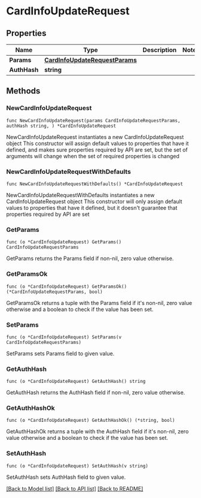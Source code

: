 # CardInfoUpdateRequest

## Properties

Name | Type | Description | Notes
------------ | ------------- | ------------- | -------------
**Params** | [**CardInfoUpdateRequestParams**](CardInfoUpdateRequestParams.md) |  | 
**AuthHash** | **string** |  | 

## Methods

### NewCardInfoUpdateRequest

`func NewCardInfoUpdateRequest(params CardInfoUpdateRequestParams, authHash string, ) *CardInfoUpdateRequest`

NewCardInfoUpdateRequest instantiates a new CardInfoUpdateRequest object
This constructor will assign default values to properties that have it defined,
and makes sure properties required by API are set, but the set of arguments
will change when the set of required properties is changed

### NewCardInfoUpdateRequestWithDefaults

`func NewCardInfoUpdateRequestWithDefaults() *CardInfoUpdateRequest`

NewCardInfoUpdateRequestWithDefaults instantiates a new CardInfoUpdateRequest object
This constructor will only assign default values to properties that have it defined,
but it doesn't guarantee that properties required by API are set

### GetParams

`func (o *CardInfoUpdateRequest) GetParams() CardInfoUpdateRequestParams`

GetParams returns the Params field if non-nil, zero value otherwise.

### GetParamsOk

`func (o *CardInfoUpdateRequest) GetParamsOk() (*CardInfoUpdateRequestParams, bool)`

GetParamsOk returns a tuple with the Params field if it's non-nil, zero value otherwise
and a boolean to check if the value has been set.

### SetParams

`func (o *CardInfoUpdateRequest) SetParams(v CardInfoUpdateRequestParams)`

SetParams sets Params field to given value.


### GetAuthHash

`func (o *CardInfoUpdateRequest) GetAuthHash() string`

GetAuthHash returns the AuthHash field if non-nil, zero value otherwise.

### GetAuthHashOk

`func (o *CardInfoUpdateRequest) GetAuthHashOk() (*string, bool)`

GetAuthHashOk returns a tuple with the AuthHash field if it's non-nil, zero value otherwise
and a boolean to check if the value has been set.

### SetAuthHash

`func (o *CardInfoUpdateRequest) SetAuthHash(v string)`

SetAuthHash sets AuthHash field to given value.



[[Back to Model list]](../README.md#documentation-for-models) [[Back to API list]](../README.md#documentation-for-api-endpoints) [[Back to README]](../README.md)


